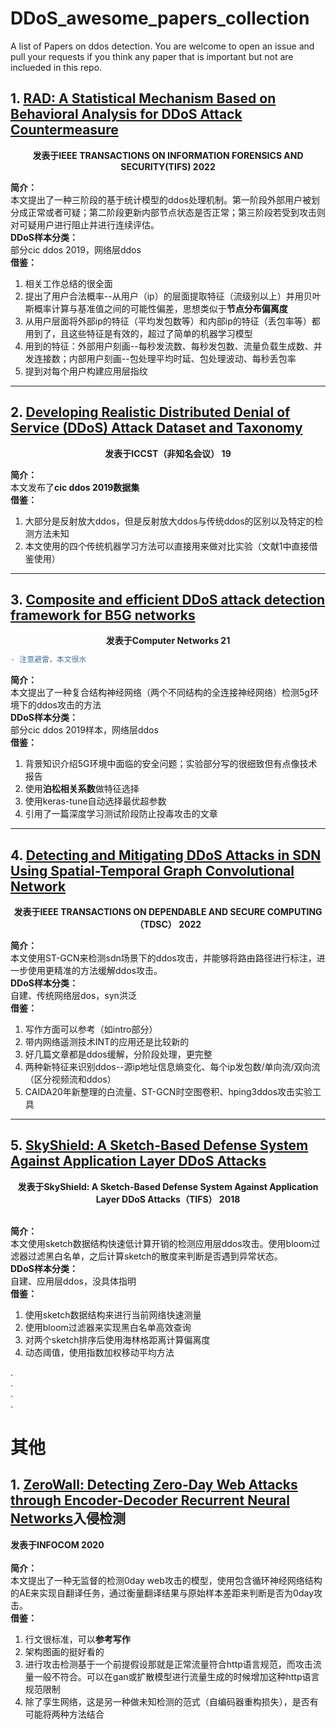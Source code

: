 # DDoS_awesome_papers_collection  
A list of Papers on ddos detection. You are welcome to open an issue and pull your requests if you think any paper that is important but not are inclueded in this repo.   


## 1. [RAD: A Statistical Mechanism Based on Behavioral Analysis for DDoS Attack Countermeasure](https://github.com/2654400439/DDoS_awesome_papers_collection/blob/main/papers/Hajimaghsoodi%20%E5%92%8C%20Jalili%20-%202022%20-%20RAD%20A%20Statistical%20Mechanism%20Based%20on%20Behavioral%20A.pdf)
**<p align="center">发表于IEEE TRANSACTIONS ON INFORMATION FORENSICS AND SECURITY(TIFS) 2022</p>**
**简介：**  
本文提出了一种三阶段的基于统计模型的ddos处理机制。第一阶段外部用户被划分成正常或者可疑；第二阶段更新内部节点状态是否正常；第三阶段若受到攻击则对可疑用户进行阻止并进行连续评估。  
**DDoS样本分类：**  
部分cic ddos 2019，网络层ddos  
**借鉴：**  
1. 相关工作总结的很全面
2. 提出了用户合法概率--从用户（ip）的层面提取特征（流级别以上）并用贝叶斯概率计算与基准值之间的可能性偏差，思想类似于**节点分布偏离度**
3. 从用户层面将外部ip的特征（平均发包数等）和内部ip的特征（丢包率等）都用到了，且这些特征是有效的，超过了简单的机器学习模型
4. 用到的特征：外部用户刻画--每秒发流数、每秒发包数、流量负载生成数、并发连接数；内部用户刻画--包处理平均时延、包处理波动、每秒丢包率
5. 提到对每个用户构建应用层指纹  
---

## 2. [Developing Realistic Distributed Denial of Service (DDoS) Attack Dataset and Taxonomy](https://github.com/2654400439/DDoS_awesome_papers_collection/blob/main/papers/Sharafaldin%20%E7%AD%89%20-%202019%20-%20Developing%20Realistic%20Distributed%20Denial%20of%20Service.pdf)  
**<p align="center">发表于ICCST（非知名会议） 19</p>**
**简介：**  
本文发布了**cic ddos 2019数据集**  
**借鉴：**  
1. 大部分是反射放大ddos，但是反射放大ddos与传统ddos的区别以及特定的检测方法未知
2. 本文使用的四个传统机器学习方法可以直接用来做对比实验（文献1中直接借鉴使用）  
---

## 3. [Composite and efficient DDoS attack detection framework for B5G networks](https://github.com/2654400439/DDoS_awesome_papers_collection/blob/main/papers/Amaizu%20%E7%AD%89%20-%202021%20-%20Composite%20and%20efficient%20DDoS%20attack%20detection%20fram.pdf)  
**<p align="center">发表于Computer Networks 21</p>**  
```diff
- 注意避雷，本文很水
```
**简介：**  
本文提出了一种复合结构神经网络（两个不同结构的全连接神经网络）检测5g环境下的ddos攻击的方法  
**DDoS样本分类：**  
部分cic ddos 2019样本，网络层ddos  
**借鉴：**  
1. 背景知识介绍5G环境中面临的安全问题；实验部分写的很细致但有点像技术报告
2. 使用**泊松相关系数**做特征选择
3. 使用keras-tune自动选择最优超参数
4. 引用了一篇深度学习测试阶段防止投毒攻击的文章  
---

## 4. [Detecting and Mitigating DDoS Attacks in SDN Using Spatial-Temporal Graph Convolutional Network](https://github.com/2654400439/DDoS_awesome_papers_collection/blob/main/papers/Cao%20%E7%AD%89%20-%202022%20-%20Detecting%20and%20Mitigating%20DDoS%20Attacks%20in%20SDN%20Using.pdf)  
**<p align="center">发表于IEEE TRANSACTIONS ON DEPENDABLE AND SECURE COMPUTING（TDSC） 2022</p>**
**简介：**  
本文使用ST-GCN来检测sdn场景下的ddos攻击，并能够将路由路径进行标注，进一步使用更精准的方法缓解ddos攻击。  
**DDoS样本分类：**  
自建、传统网络层dos，syn洪泛  
**借鉴：**  
1. 写作方面可以参考（如intro部分）
2. 带内网络遥测技术INT的应用还是比较新的
3. 好几篇文章都是ddos缓解，分阶段处理，更完整
4. 两种新特征来识别ddos--源ip地址信息熵变化、每个ip发包数/单向流/双向流（区分视频流和ddos）
5. CAIDA20年新整理的白流量、ST-GCN时空图卷积、hping3ddos攻击实验工具  
---

## 5. [SkyShield: A Sketch-Based Defense System Against Application Layer DDoS Attacks]()  
**<p align="center">发表于SkyShield: A Sketch-Based Defense System Against Application Layer DDoS Attacks（TIFS） 2018</p>**  
**简介：**  
本文使用sketch数据结构快速低计算开销的检测应用层ddos攻击。使用bloom过滤器过滤黑白名单，之后计算sketch的散度来判断是否遇到异常状态。  
**DDoS样本分类：**  
自建、应用层ddos，没具体指明  
**借鉴：**  
1. 使用sketch数据结构来进行当前网络快速测量
2. 使用bloom过滤器来实现黑白名单高效查询
3. 对两个sketch排序后使用海林格距离计算偏离度
4. 动态阈值，使用指数加权移动平均方法


.  
.  
.  
.  
# 其他
## 1. [ZeroWall: Detecting Zero-Day Web Attacks through Encoder-Decoder Recurrent Neural Networks](https://github.com/2654400439/DDoS_awesome_papers_collection/blob/main/papers/Tang%20%E7%AD%89%E3%80%82%20-%20ZeroWall%20Detecting%20Zero-Day%20Web%20Attacks%20through%20E.pdf)入侵检测
**发表于INFOCOM 2020**
<br/>  
**简介：**  
本文提出了一种无监督的检测0day web攻击的模型，使用包含循环神经网络结构的AE来实现自翻译任务，通过衡量翻译结果与原始样本差距来判断是否为0day攻击。  
**借鉴：**  
1. 行文很标准，可以**参考写作**  
2. 架构图画的挺好看的  
3. 进行攻击检测基于一个前提假设那就是正常流量符合http语言规范，而攻击流量一般不符合。可以在gan或扩散模型进行流量生成的时候增加这种http语言规范限制  
4. 除了孪生网络，这是另一种做未知检测的范式（自编码器重构损失），是否有可能将两种方法结合  

